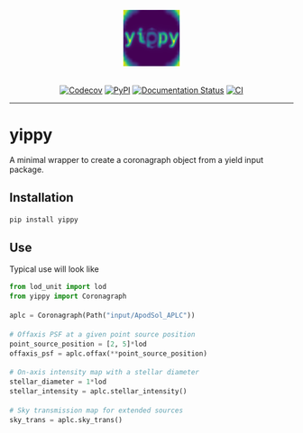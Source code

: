 <p align="center">
  <img width = 100 src="https://raw.githubusercontent.com/coreyspohn/yippy/main/docs/_static/logo.png" alt="lod_unit logo" />
  <br><br>
</p>

<p align="center">
  <a href="https://codecov.io/gh/CoreySpohn/lod_unit"><img src="https://img.shields.io/codecov/c/github/coreyspohn/lod_unit?token=UCUVYCRWVG&style=flat-square&logo=codecov" alt="Codecov"/></a>
  <a href="https://pypi.org/project/lod_unit/"><img src="https://img.shields.io/pypi/v/lod_unit.svg?style=flat-square" alt="PyPI"/></a>
  <a href="https://lod-unit.readthedocs.io"><img src="https://readthedocs.org/projects/lod_unit/badge/?version=latest&style=flat-square" alt="Documentation Status"/></a>
  <a href="https://github.com/coreyspohn/lod_unit/actions/workflows/ci.yml/"><img src="https://img.shields.io/github/actions/workflow/status/coreyspohn/lod_unit/ci.yml?branch=main&logo=github&style=flat-square" alt="CI"/></a>
</p>




- - -

# yippy

A minimal wrapper to create a coronagraph object from a yield input package.

## Installation
```bash
pip install yippy
```
## Use
Typical use will look like
```python
from lod_unit import lod
from yippy import Coronagraph

aplc = Coronagraph(Path("input/ApodSol_APLC"))

# Offaxis PSF at a given point source position
point_source_position = [2, 5]*lod
offaxis_psf = aplc.offax(**point_source_position)

# On-axis intensity map with a stellar diameter
stellar_diameter = 1*lod
stellar_intensity = aplc.stellar_intensity()

# Sky transmission map for extended sources
sky_trans = aplc.sky_trans()
```
